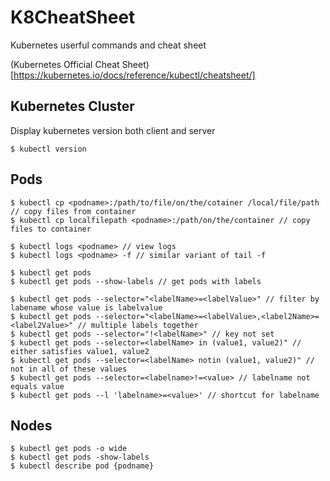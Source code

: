 # K8CheatSheet
Kubernetes userful commands and cheat sheet

(Kubernetes Official Cheat Sheet)[https://kubernetes.io/docs/reference/kubectl/cheatsheet/]

## Kubernetes Cluster

Display kubernetes version both client and server
```
$ kubectl version
```

## Pods

```
$ kubectl cp <podname>:/path/to/file/on/the/cotainer /local/file/path // copy files from container
$ kubectl cp localfilepath <podname>:/path/on/the/container // copy files to container
```
```
$ kubectl logs <podname> // view logs
$ kubectl logs <podname> -f // similar variant of tail -f 
```
```
$ kubectl get pods
$ kubectl get pods --show-labels // get pods with labels
```
```
$ kubectl get pods --selector="<labelName>=<labelValue>" // filter by labename whose value is labelvalue
$ kubectl get pods --selector="<labelName>=<labelValue>,<label2Name>=<label2Value>" // multiple labels together
$ kubectl get pods --selector="!<labelName>" // key not set
$ kubectl get pods --selector=<labelName> in (value1, value2)" // either satisfies value1, value2
$ kubectl get pods --selector=<labelName> notin (value1, value2)" // not in all of these values
$ kubectl get pods --selector=<labelname>!=<value> // labelname not equals value
$ kubectl get pods --l 'labelname>=<value>' // shortcut for labelname

```

## Nodes
```
$ kubectl get pods -o wide
$ kubectl get pods -show-labels
$ kubectl describe pod {podname}

```
